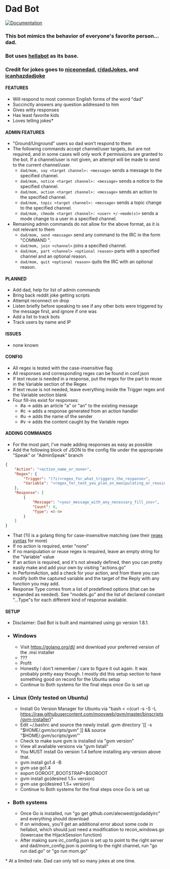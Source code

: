 # Dad Bot

[![Documentation](https://godoc.org/github.com/AFTERWAKE/IRCBots/dad/dadbot?status.svg)](https://godoc.org/github.com/AFTERWAKE/IRCBots/dad/dadbot)

### This bot mimics the behavior of everyone's favorite person... dad.
### Bot uses [hellabot](https://github.com/whyrusleeping/hellabot) as its base.
### Credit for jokes goes to [niceonedad](http://niceonedad.com/), [r/dadJokes](https://www.reddit.com/r/dadjokes/), and [icanhazdadjoke](https://icanhazdadjoke.com)

#### FEATURES
- Will respond to most common English forms of the word "dad"
- Succinctly answers any question addressed to him
- Gives witty responses
- Has least favorite kids
- Loves telling jokes\*


#### ADMIN FEATURES
- "Ground/Unground" users so dad won't respond to them
- The following commands accept channel/user targets, but are not required, and in some cases will only work if permissions are granted to the bot. If a channel/user is not given, an attempt will be made to send to the current channel/user.
    - `dad/mom, say <target channel>: <message>` sends a message to the specified channel.
    - `dad/mom, notice <target channel>: <message>` sends a notice to the specified channel.
    - `dad/mom, action <target channel>: <message>` sends an action to the specified channel.
    - `dad/mom, topic <target channel>: <message>` sends a topic change to the specified channel.
    - `dad/mom, chmode <target channel>: <user> +/-<mode(s)>` sends a mode change to a user in a specified channel.
- Remaining admin commands do not allow for the above format, as it is not relevant to them
    - `dad/mom, send <message>` send any command to the IRC in the form "COMMAND <params>".
    - `dad/mom, join <channel>` joins a specified channel.
    - `dad/mom, part <channel> <optional reason>` parts with a specified channel and an optional reason.
    - `dad/mom, quit <optional reason>` quits the IRC with an optional reason.

#### PLANNED
- Add dad, help for list of admin commands
- Bring back reddit joke getting scripts
- Attempt reconnect on drop
- Listen briefly before speaking to see if any other bots were triggered by the message first, and ignore if one was
- Add a list to track bots
- Track users by name and IP

#### ISSUES
- none known

#### CONFIG
- All regex is tested with the case-insensitive flag
- All responses and corresponding regex can be found in conf.json
- If text reuse is needed in a response, put the regex for the part to reuse in the Variable section of the Regex
- If text reuse is not needed, leave everything inside the Trigger regex and the Variable section blank
- Four fill-ins exist for responses:
    - #a -> adds an article "a" or "an" to the existing message
    - #c -> adds a response generated from an action handler
    - #u -> adds the name of the sender
    - #v -> adds the content caught by the Variable regex

#### ADDING COMMANDS
- For the most part, I've made adding responses as easy as possible
- Add the following block of JSON to the config file under the appropriate "Speak" or "AdminSpeak" branch
```json
{
    "Action": "<action_name_or_none>",
    "Regex": {
        "Trigger": "(?i)<regex_for_what_triggers_the_response>",
        "Variable": "<regex_for_text_you_plan_on_manipulating_or_reusing>"
    },
    "Response": [
        {
            "Message": "<your_message_with_any_necessary_fill_ins>",
            "Count": 0,
            "Type": <0-9>
        }
    ]
}
```
- That (?i) is a golang thing for case-insensitive matching (see their [regex syntax](https://golang.org/pkg/regexp/syntax/) for more)
- If no action is required, enter "none"
- If no manipulation or reuse regex is required, leave an empty string for the "Variable" value
- If an action is required, and it's not already defined, then you can pretty easily make and add your own by visiting "actions.go"
- In PerformAction, add a check for your action, and from there you can modify both the captured variable and the target of the Reply with any function you may add.
- Response Type comes from a list of predefined options (that can be expanded as needed). See "models.go" and the list of declared constant "...Type"s for each different kind of response available.

#### SETUP
- Disclaimer: Dad Bot is built and maintained using go version 1.8.1.
- ### Windows
    - Visit https://golang.org/dl/ and download your preferred version of the .msi installer
    - ???
    - Profit
    - Honestly I don't remember / care to figure it out again. It was probably pretty easy though. I mostly did this setup section to have something good on record for the Ubuntu setup
    - Continue to Both systems for the final steps once Go is set up
- ### Linux (Only tested on Ubuntu)
    - Install Go Version Manager for Ubuntu via "bash < <(curl -s -S -L https://raw.githubusercontent.com/moovweb/gvm/master/binscripts/gvm-installer)"
    - Edit ~/.bashrc and source the newly install .gvm directory '[[ -s "$HOME/.gvm/scripts/gvm" ]] && source "$HOME/.gvm/scripts/gvm"'
    - Check to make sure gvm is installed via "gvm version"
    - View all available versions via "gvm listall"
    - You MUST install Go version 1.4 before installing any version above that.
    - gvm install go1.4 -B
    - gvm use go1.4
    - export GOROOT_BOOTSTRAP=$GOROOT
    - gvm install go(desired 1.5+ version)
    - gvm use go(desired 1.5+ version)
    - Continue to Both systems for the final steps once Go is set up
- ### Both systems
    - Once Go is installed, run "go get github.com/alecwest/godaddyirc" and everything should download
    - If on windows, you'll get an additional error about some code in hellabot, which should just need a modification to recon_windows.go (lowercase the HijackSession function)
    - After making sure irc_config.json is set up to point to the right server and dad/mom_config.json is pointing to the right channel, run "go run dad.go" or "go run mom.go"

\* At a limited rate. Dad can only tell so many jokes at one time.

